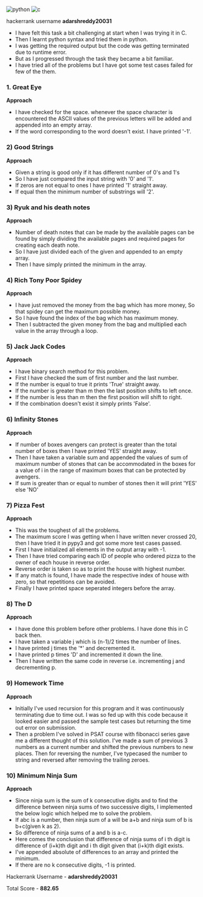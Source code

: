 ![python](https://img.shields.io/badge/-python-blue)        ![c](https://img.shields.io/badge/-C-red)

hackerrank username **adarshreddy20031**

* I have felt this task a bit challenging at start when I was trying it in C.
* Then I learnt python syntax and tried them in python.
* I was getting the required output but the code was getting terminated due to runtime error.
* But as I progressed through the task they became a bit familiar. 
* I have tried all of the problems but I have got some test cases failed for few of the them.

### 1. Great Eye

**Approach**

* I have checked for the space. whenever the space character is encountered the ASCII values of the previous letters will be added and appended into an empty array.
* If the word corresponding to the word doesn't exist. I have printed '-1'.

### 2) Good Strings

**Approach**

* Given a string is good only if it has different number of 0's and 1's
* So I have just compared the input string with '0' and '1'.
* If zeros are not equal to ones I have printed '1' straight away.
* If equal then the minimum number of substrings will '2'.

### 3) Ryuk and his death notes

**Approach**

* Number of death notes that can be made by the available pages can be found by simply dividing the available pages and required pages for creating each death note.
* So I have just divided each of the given and appended to an empty array.
* Then I have simply printed the minimum in the array.


### 4) Rich Tony Poor Spidey

**Approach**

* I have just removed the money from the bag which has more money, So that spidey can get the maximum possible money.
* So I have found the index of the bag which has maximum money.
* Then I subtracted the given money from the bag and multiplied each value in the array through a loop.

### 5) Jack Jack Codes

**Approach**

* I have binary search method for this problem.
* First I have checked the sum of first number and the last number.
* If the number is equal to true it prints 'True' straight away.
* If the number is greater than m then the last position shifts to left once.
* If the number is less than m then the first position will shift to right.
* If the combination doesn't exist it simply prints 'False'.

### 6) Infinity Stones
**Approach**

* If number of boxes avengers can protect is greater than the total number of boxes then I have printed 'YES' straight away.
* Then I have taken a variable sum and appended the values of sum of maximum number of stones that can be accommodated in the boxes for a value of i in the range of maximum boxes that can be protected by avengers.
* If sum is greater than or equal to number of stones then it will print 'YES' else 'NO'



### 7) Pizza Fest
**Approach**

* This was the toughest of all the problems.
* The maximum score I was getting when I have written never crossed 20, then I have tried it in pypy3 and got some more test cases passed.
* First I have initialized all elements in the output array with -1.
* Then I have tried comparing each ID of people who ordered pizza to the owner of each house in reverse order.
*  Reverse order is taken so as to print the house with highest number.
* If any match is found, I have made the respective index of house with zero, so that repetitions can be avoided.
* Finally I have printed space seperated integers before the array.


### 8) The D
**Approach**

* I have done this problem before other problems. I have done this in C back then.
* I have taken a variable j which is (n-1)/2 times the number of lines.
* I have printed j times the '*' and decremented it.
* I have printed p times 'D' and incremented it down the line.
* Then I have written the same code in reverse i.e. incrementing j and decrementing p.


### 9) Homework Time
**Approach**

* Initially I've used recursion for this program and it was continuously terminating due to time out. I was so fed up with this code because it looked easier and passed the sample test cases but returning the time out error on submission. 
* Then a problem I've solved in PSAT course with fibonacci series gave me a different thought of this solution. I've made a sum of previous 3 numbers as a current number and shifted the previous numbers to new places. Then for reversing the number, I've typecased the number to string and reversed after removing the trailing zeroes.

### 10) Minimum Ninja Sum
**Approach**

* Since ninja sum is the sum of k consecutive digits and to find the difference between ninja sums of two successive digits, I implemented the below logic which helped me to solve the problem.  
* If abc is a number, then ninja sum of a will be a+b and ninja sum of b is b+c(given k as 2).
* So difference of ninja sums of a and b is a-c. 
* Here comes the conclusion that difference of ninja sums of i th digit is difference of (i+k)th digit and i th digit given that (i+k)th digit exists.
* I've appended absolute of differences to an array and printed the minimum. 
* If there are no k consecutive digits, -1 is printed.

Hackerrank Username - **adarshreddy20031**

Total Score - **882.65**
